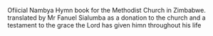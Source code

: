 Ofiicial Nambya Hymn book for the Methodist Church in Zimbabwe. 
translated by Mr Fanuel Sialumba as a donation to the church and a testament to the grace the Lord has given himn throughout his life

